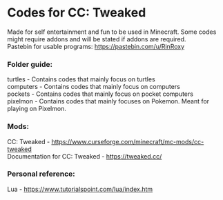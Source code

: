 # Codes for CC: Tweaked
Made for self entertainment and fun to be used in Minecraft. Some codes might require addons and will be stated if addons are required.
<br>
Pastebin for usable programs: https://pastebin.com/u/RinRoxy

### Folder guide:
turtles - Contains codes that mainly focus on turtles
<br>
computers - Contains codes that mainly focus on computers
<br>
pockets - Contains codes that mainly focus on pocket computers
<br>
pixelmon - Contains codes that mainly focuses on Pokemon. Meant for playing on Pixelmon.

### Mods:
CC: Tweaked - https://www.curseforge.com/minecraft/mc-mods/cc-tweaked
<br>
Documentation for CC: Tweaked - https://tweaked.cc/

### Personal reference:
Lua - https://www.tutorialspoint.com/lua/index.htm